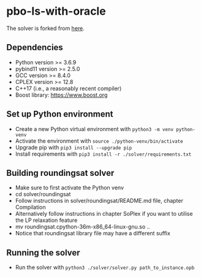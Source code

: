 # pbo-ls-with-oracle

The solver is forked from [here](https://bitbucket.org/coreo-group/pbo-ihs-solver/src/master/).

## Dependencies
- Python version >= 3.6.9
- pybind11 version >= 2.5.0
- GCC version >= 8.4.0
- CPLEX version >= 12.8
- C++17 (i.e., a reasonably recent compiler)
- Boost library: https://www.boost.org

## Set up Python environment
- Create a new Python virtual environment with `python3 -m venv python-venv`
- Activate the environment with `source ./python-venv/bin/activate`
- Upgrade pip with `pip3 install --upgrade pip`
- Install requirements with `pip3 install -r ./solver/requirements.txt`

## Building roundingsat solver
- Make sure to first activate the Python venv
- cd solver/roundingsat
- Follow instructions in solver/roundingsat/README.md file, chapter Compilation
- Alternatively follow instructions in chapter SoPlex if you want to utilise the LP relaxation feature
- mv roundingsat.cpython-36m-x86_64-linux-gnu.so ..
- Notice that roundingsat library file may have a different suffix

## Running the solver
- Run the solver with `python3 ./solver/solver.py path_to_instance.opb`